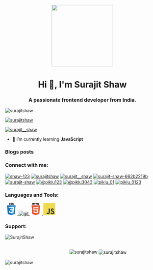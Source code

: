 <!-- <p align="center"><img width="250" alt="image" src="https://user-images.githubusercontent.com/89348093/163747521-ce8ccb90-b9e6-4274-b602-5ddcc70e93a4.png"></p> -->
<p align="center"><img width="200" height="200" src="https://github.com/MishManners/MishManners/blob/master/My-OctocatsShortest.gif"></p>
<h1 align="center">Hi 👋, I'm Surajit Shaw</h1>
<h3 align="center">A passionate frontend developer from India.</h3>

<p align="left"> <img src="https://komarev.com/ghpvc/?username=surajitshaw&label=Profile%20views&color=0e75b6&style=flat" alt="surajitshaw" /> </p>

<p align="left"> <a href="https://github.com/ryo-ma/github-profile-trophy"><img src="https://github-profile-trophy.vercel.app/?username=surajitshaw" alt="surajitshaw" /></a> </p>

<p align="left"> <a href="https://twitter.com/surajit__shaw" target="blank"><img src="https://img.shields.io/twitter/follow/surajit__shaw?logo=twitter&style=for-the-badge" alt="surajit__shaw" /></a> </p>

- 🌱 I’m currently learning **JavaScript**

### Blogs posts
<!-- BLOG-POST-LIST:START -->
<!-- BLOG-POST-LIST:END -->

<h3 align="left">Connect with me:</h3>
<p align="left">
<a href="https://codepen.io/shaw-123" target="blank"><img align="center" src="https://raw.githubusercontent.com/rahuldkjain/github-profile-readme-generator/master/src/images/icons/Social/codepen.svg" alt="shaw-123" height="30" width="40" /></a>
<a href="https://dev.to/surajitshaw" target="blank"><img align="center" src="https://raw.githubusercontent.com/rahuldkjain/github-profile-readme-generator/master/src/images/icons/Social/devto.svg" alt="surajitshaw" height="30" width="40" /></a>
<a href="https://twitter.com/surajit__shaw" target="blank"><img align="center" src="https://raw.githubusercontent.com/rahuldkjain/github-profile-readme-generator/master/src/images/icons/Social/twitter.svg" alt="surajit__shaw" height="30" width="40" /></a>
<a href="https://linkedin.com/in/surajit-shaw-662b2219b" target="blank"><img align="center" src="https://raw.githubusercontent.com/rahuldkjain/github-profile-readme-generator/master/src/images/icons/Social/linked-in-alt.svg" alt="surajit-shaw-662b2219b" height="30" width="40" /></a>
<a href="https://stackoverflow.com/users/surajit-shaw" target="blank"><img align="center" src="https://raw.githubusercontent.com/rahuldkjain/github-profile-readme-generator/master/src/images/icons/Social/stack-overflow.svg" alt="surajit-shaw" height="30" width="40" /></a>
<a href="https://hashnode.com/@piklu123" target="blank"><img align="center" src="https://raw.githubusercontent.com/rahuldkjain/github-profile-readme-generator/master/src/images/icons/Social/hashnode.svg" alt="@piklu123" height="30" width="40" /></a>
<a href="https://medium.com/@piklu3043" target="blank"><img align="center" src="https://raw.githubusercontent.com/rahuldkjain/github-profile-readme-generator/master/src/images/icons/Social/medium.svg" alt="@piklu3043" height="30" width="40" /></a>
<a href="https://www.codechef.com/users/piklu_01" target="blank"><img align="center" src="https://cdn.jsdelivr.net/npm/simple-icons@3.1.0/icons/codechef.svg" alt="piklu_01" height="30" width="40" /></a>
<a href="https://www.leetcode.com/piklu_0123" target="blank"><img align="center" src="https://raw.githubusercontent.com/rahuldkjain/github-profile-readme-generator/master/src/images/icons/Social/leet-code.svg" alt="piklu_0123" height="30" width="40" /></a>
</p>

<h3 align="left">Languages and Tools:</h3>
<p align="left"> <a href="https://www.w3schools.com/css/" target="_blank" rel="noreferrer"> <img src="https://raw.githubusercontent.com/devicons/devicon/master/icons/css3/css3-original-wordmark.svg" alt="css3" width="40" height="40"/> </a> <a href="https://git-scm.com/" target="_blank" rel="noreferrer"> <img src="https://www.vectorlogo.zone/logos/git-scm/git-scm-icon.svg" alt="git" width="40" height="40"/> </a> <a href="https://www.w3.org/html/" target="_blank" rel="noreferrer"> <img src="https://raw.githubusercontent.com/devicons/devicon/master/icons/html5/html5-original-wordmark.svg" alt="html5" width="40" height="40"/> </a> <a href="https://developer.mozilla.org/en-US/docs/Web/JavaScript" target="_blank" rel="noreferrer"> <img src="https://raw.githubusercontent.com/devicons/devicon/master/icons/javascript/javascript-original.svg" alt="javascript" width="40" height="40"/> </a> </p>

<h3 align="left">Support:</h3>
<p><a href="https://www.buymeacoffee.com/SurajitShaw"> <img align="left" src="https://cdn.buymeacoffee.com/buttons/v2/default-yellow.png" height="50" width="210" alt="SurajitShaw" /></a></p><br><br>

<p><img align="left" src="https://github-readme-stats.vercel.app/api/top-langs?username=surajitshaw&show_icons=true&locale=en&layout=compact" alt="surajitshaw" /></p>

<p>&nbsp;<img align="center" src="https://github-readme-stats.vercel.app/api?username=surajitshaw&show_icons=true&locale=en" alt="surajitshaw" /></p>

<p><img align="center" src="https://github-readme-streak-stats.herokuapp.com/?user=surajitshaw&" alt="surajitshaw" /></p>
